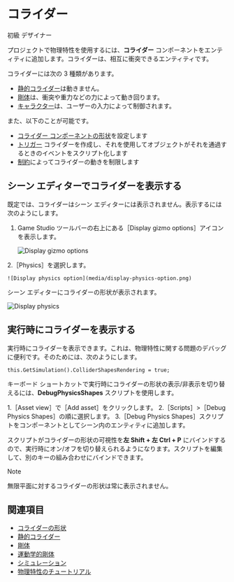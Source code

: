 # コライダー

<span class="label label-doc-level">初級</span>
<span class="label label-doc-audience">デザイナー</span>

プロジェクトで物理特性を使用するには、**コライダー** コンポーネントをエンティティに追加します。コライダーは、相互に衝突できるエンティティです。

コライダーには次の 3 種類があります。

* [静的コライダー](static-colliders.md)は動きません。
* [剛体](rigid-bodies.md)は、衝突や重力などの力によって動き回ります。
* [キャラクター](characters.md)は、ユーザーの入力によって制御されます。

また、以下のことが可能です。

* [コライダー コンポーネントの形状](collider-shapes.md)を設定します
* [トリガー](triggers.md) コライダーを作成し、それを使用してオブジェクトがそれを通過するときのイベントをスクリプト化します
* [制約](constraints.md)によってコライダーの動きを制限します

## シーン エディターでコライダーを表示する

既定では、コライダーはシーン エディターには表示されません。表示するには次のようにします。

1. Game Studio ツールバーの右上にある［Display gizmo options］アイコンを表示します。

   ![Display gizmo options](media/display-gizmo-options.png)

2.［Physics］を選択します。

    ![Display physics option](media/display-physics-option.png)

シーン エディターにコライダーの形状が表示されます。

![Display physics](media/display-physics.png)

## 実行時にコライダーを表示する

実行時にコライダーを表示できます。これは、物理特性に関する問題のデバッグに便利です。そのためには、次のようにします。

``
this.GetSimulation().ColliderShapesRendering = true;
``

キーボード ショートカットで実行時にコライダーの形状の表示/非表示を切り替えるには、**DebugPhysicsShapes** スクリプトを使用します。

1.［Asset view］で［Add asset］をクリックします。
2.［Scripts］>［Debug Physics Shapes］の順に選択します。
3.［Debug Physics Shapes］スクリプトをコンポーネントとしてシーン内のエンティティに追加します。

スクリプトがコライダーの形状の可視性を**左 Shift + 左 Ctrl + P** にバインドするので、実行時にオン/オフを切り替えられるようになります。スクリプトを編集して、別のキーの組み合わせにバインドできます。

> [!NOTE]
> 無限平面に対するコライダーの形状は常に表示されません。

## 関連項目

* [コライダーの形状](collider-shapes.md)
* [静的コライダー](static-colliders.md)
* [剛体](rigid-bodies.md)
* [運動学的剛体](kinematic-rigid-bodies.md)
* [シミュレーション](simulation.md)
* [物理特性のチュートリアル](tutorials.md)
